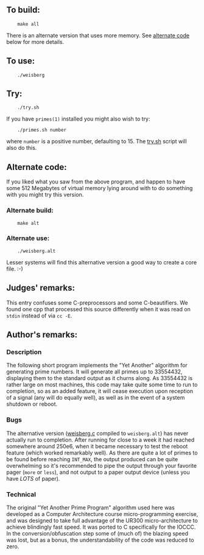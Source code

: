 ## To build:

``` <!---sh-->
    make all
```

There is an alternate version that uses more memory. See [alternate
code](#alternate-code) below for more details.


## To use:

``` <!---sh-->
    ./weisberg
```


## Try:

``` <!---sh-->
    ./try.sh
```

If you have `primes(1)` installed you might also wish to try:

``` <!---sh-->
    ./primes.sh number
```

where `number` is a positive number, defaulting to 15. The [try.sh](%%REPO_URL%%/1994/weisberg/try.sh)
script will also do this.


## Alternate code:

If you liked what you saw from the above program, and happen to
have some 512 Megabytes of virtual memory lying around with to do
something with you might try this version.


### Alternate build:

``` <!---sh-->
    make alt
```


### Alternate use:

``` <!---sh-->
    ./weisberg.alt
```

Lesser systems will find this alternative version a good way to create
a core file.  :-)


## Judges' remarks:

This entry confuses some C-preprocessors and some C-beautifiers.
We found one cpp that processed this source differently when
it was read on `stdin` instead of via `cc -E`.


## Author's remarks:

### Description

The following short program implements the "Yet Another" algorithm for
generating prime numbers.  It will generate all primes up to 33554432,
displaying them to the standard output as it churns along.  As 33554432
is rather large on most machines, this code may take quite some time to
run to completion, so as an added feature, it will cease execution upon
reception of a signal (any will do equally well), as well as in the
event of a system shutdown or reboot.


### Bugs

The alternative version ([weisberg.c](%%REPO_URL%%/1994/weisberg/weisberg.c)
compiled to `weisberg.alt`) has never actually run
to completion. After running for close to a week it had reached somewhere around
250e6, when it became necessary to test the reboot feature (which worked
remarkably well). As there are quite a lot of primes to be found before reaching
`INT_MAX`, the output produced can be quite overwhelming so it's recommended to pipe
the output through your favorite pager (`more` or `less`), and not output to a
paper output device (unless you have *LOTS* of paper).


### Technical

The original "Yet Another Prime Program" algorithm used here was developed as a
Computer Architecture course micro-programming exercise, and was designed to
take full advantage of the UR300 micro-architecture to achieve blindingly fast
speed. It was ported to C specifically for the IOCCC. In the
conversion/obfuscation step some of (much of) the blazing speed was lost, but as
a bonus, the understandability of the code was reduced to zero.


<!--

    Copyright © 1984-2024 by Landon Curt Noll. All Rights Reserved.

    You are free to share and adapt this file under the terms of this license:

        Creative Commons Attribution-ShareAlike 4.0 International (CC BY-SA 4.0)

    For more information, see:

        https://creativecommons.org/licenses/by-sa/4.0/

-->
